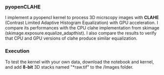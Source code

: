 ### pyopenCLAHE

I implement a pyopencl kernel to process 3D micrscopy images with **CLAHE** (Contrast Limited Adaptive Histogram Equalization) with GPU acceleration.
I compare its performances with the CPU clahe implementation from skimage (skimage.exposure.equalize_adapthist). I also compare the results to verify that CPU and GPU versions of clahe produce similar equalization.


### Execution
To test the kernel with your own data, download the notebook and kernel, and add **8-bit** 3D stacks named "*raw.tif" to the /Images folder.
